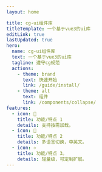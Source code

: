 ```yaml
---
layout: home

title: cg-ui组件库
titleTemplate: 一个基于vue3的ui库
editLink: true
lastUpdated: true
hero:
  name: cg-ui组件库
  text: 一个基于vue3的ui库
  tagline: 遵守cg规范
  actions:
    - theme: brand
      text: 快速开始
      link: /guide/install/
    - theme: alt
      text: 组件
      link: /components/collapse/
features:
  - icon: 🔨
    title: 功能/特点 1
    details: 支持按需加载。
  - icon: 🧩
    title: 功能/特点 2
    details: 多语言切换，中英文。
  - icon: ✈️
    title: 功能/特点 3。
    details: 轻量级，可定制扩展。
---
```

